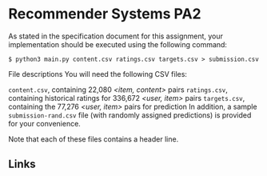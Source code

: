 # Recommender Systems PA2

As stated in the specification document for this assignment, your implementation should be executed using the following command:

``` $ python3 main.py content.csv ratings.csv targets.csv > submission.csv ```

File descriptions
You will need the following CSV files:

`content.csv`, containing 22,080 _<item, content>_ pairs
`ratings.csv`, containing historical ratings for 336,672 _<user, item>_ pairs
`targets.csv`, containing the 77,276 _<user, item>_ pairs for prediction
In addition, a sample `submission-rand.csv` file (with randomly assigned predictions) is provided for your convenience.

Note that each of these files contains a header line.

## Links